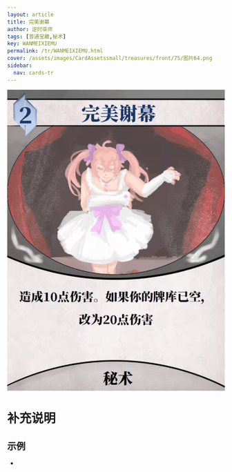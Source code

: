 ```yaml
---
layout: article
title: 完美谢幕
author: 逆时巫师
tags: [普通宝藏,秘术]
key: WANMEIXIEMU
permalink: /tr/WANMEIXIEMU.html
cover: /assets/images/CardAssetssmall/treasures/front/75/图片64.png
sidebar:
  nav: cards-tr
---
```

![](/assets/images/CardAssets/treasures/front/75/图片64.png)

# 补充说明



## 示例
* 